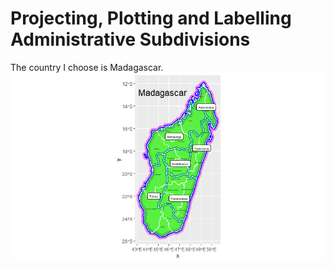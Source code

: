 # Projecting, Plotting and Labelling Administrative Subdivisions
The country I choose is Madagascar.
![](Madagascar.png)
